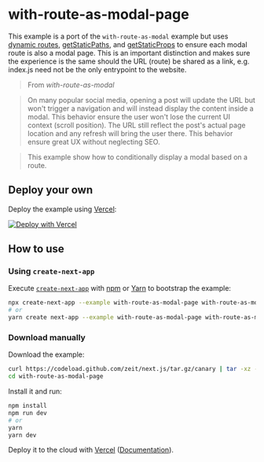 # with-route-as-modal-page

This example is a port of the `with-route-as-modal` example but uses [dynamic routes](https://nextjs.org/docs/routing/dynamic-routes), [getStaticPaths](https://nextjs.org/docs/basic-features/data-fetching#getstaticpaths-static-generation), and [getStaticProps](https://nextjs.org/docs/basic-features/data-fetching#getstaticprops-static-generation) to ensure each modal route is also a modal page. This is an important distinction and makes sure the experience is the same should the URL (route) be shared as a link, e.g. index.js need not be the only entrypoint to the website.

> From _with-route-as-modal_

> On many popular social media, opening a post will update the URL but won't trigger a navigation and will instead display the content inside a modal. This behavior ensure the user won't lose the current UI context (scroll position). The URL still reflect the post's actual page location and any refresh will bring the user there. This behavior ensure great UX without neglecting SEO.

> This example show how to conditionally display a modal based on a route.

## Deploy your own

Deploy the example using [Vercel](https://vercel.com):

[![Deploy with Vercel](https://vercel.com/button)](https://vercel.com/import/project?template=https://github.com/zeit/next.js/tree/canary/examples/with-route-as-modal-page)

## How to use

### Using `create-next-app`

Execute [`create-next-app`](https://github.com/zeit/next.js/tree/canary/packages/create-next-app) with [npm](https://docs.npmjs.com/cli/init) or [Yarn](https://yarnpkg.com/lang/en/docs/cli/create/) to bootstrap the example:

```bash
npx create-next-app --example with-route-as-modal-page with-route-as-modal-page-app
# or
yarn create next-app --example with-route-as-modal-page with-route-as-modal-page-app
```

### Download manually

Download the example:

```bash
curl https://codeload.github.com/zeit/next.js/tar.gz/canary | tar -xz --strip=2 next.js-canary/examples/with-route-as-modal-page
cd with-route-as-modal-page
```

Install it and run:

```bash
npm install
npm run dev
# or
yarn
yarn dev
```

Deploy it to the cloud with [Vercel](https://vercel.com/import?filter=next.js&utm_source=github&utm_medium=readme&utm_campaign=next-example) ([Documentation](https://nextjs.org/docs/deployment)).
